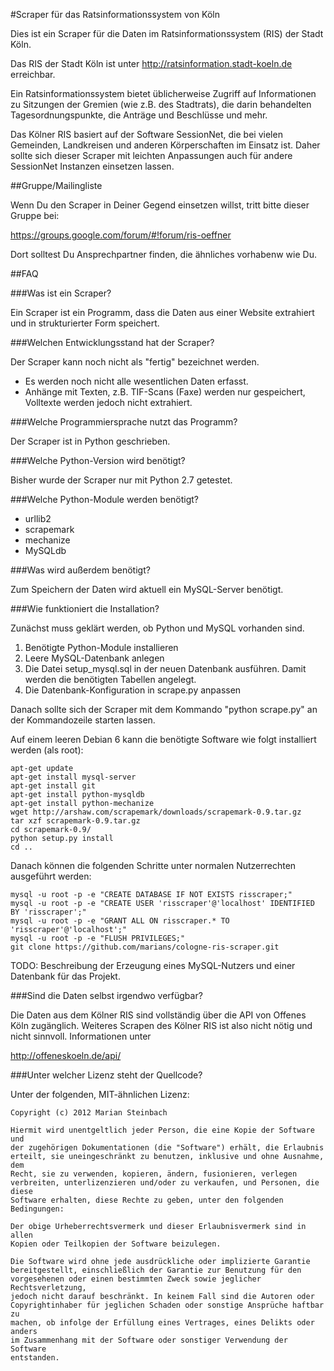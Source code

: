 #Scraper für das Ratsinformationssystem von Köln

Dies ist ein Scraper für die Daten im Ratsinformationssystem (RIS) der Stadt Köln.

Das RIS der Stadt Köln ist unter http://ratsinformation.stadt-koeln.de erreichbar.

Ein Ratsinformationssystem bietet üblicherweise Zugriff auf Informationen zu Sitzungen der Gremien 
(wie z.B. des Stadtrats), die darin behandelten Tagesordnungspunkte, die Anträge 
und Beschlüsse und mehr.

Das Kölner RIS basiert auf der Software SessionNet, die bei vielen Gemeinden, Landkreisen und anderen 
Körperschaften im Einsatz ist. Daher sollte sich dieser Scraper mit leichten Anpassungen auch für andere
SessionNet Instanzen einsetzen lassen.

##Gruppe/Mailingliste

Wenn Du den Scraper in Deiner Gegend einsetzen willst, tritt bitte dieser Gruppe bei:

https://groups.google.com/forum/#!forum/ris-oeffner

Dort solltest Du Ansprechpartner finden, die ähnliches vorhabenw wie Du.


##FAQ

###Was ist ein Scraper?

Ein Scraper ist ein Programm, dass die Daten aus einer Website extrahiert und in strukturierter Form speichert.

###Welchen Entwicklungsstand hat der Scraper?

Der Scraper kann noch nicht als "fertig" bezeichnet werden.

* Es werden noch nicht alle wesentlichen Daten erfasst.
* Anhänge mit Texten, z.B. TIF-Scans (Faxe) werden nur gespeichert, Volltexte werden jedoch nicht extrahiert.

###Welche Programmiersprache nutzt das Programm?

Der Scraper ist in Python geschrieben.

###Welche Python-Version wird benötigt?

Bisher wurde der Scraper nur mit Python 2.7 getestet.

###Welche Python-Module werden benötigt?

* urllib2
* scrapemark
* mechanize
* MySQLdb

###Was wird außerdem benötigt?

Zum Speichern der Daten wird aktuell ein MySQL-Server benötigt.

###Wie funktioniert die Installation?

Zunächst muss geklärt werden, ob Python und MySQL vorhanden sind.

1. Benötigte Python-Module installieren
2. Leere MySQL-Datenbank anlegen
3. Die Datei setup_mysql.sql in der neuen Datenbank ausführen. Damit werden die benötigten Tabellen angelegt.
4. Die Datenbank-Konfiguration in scrape.py anpassen

Danach sollte sich der Scraper mit dem Kommando "python scrape.py" an der Kommandozeile starten lassen.

Auf einem leeren Debian 6 kann die benötigte Software wie folgt installiert werden (als root):

    apt-get update
    apt-get install mysql-server
    apt-get install git
    apt-get install python-mysqldb
    apt-get install python-mechanize
    wget http://arshaw.com/scrapemark/downloads/scrapemark-0.9.tar.gz
    tar xzf scrapemark-0.9.tar.gz
    cd scrapemark-0.9/
    python setup.py install
    cd ..

Danach können die folgenden Schritte unter normalen Nutzerrechten ausgeführt werden:

    mysql -u root -p -e "CREATE DATABASE IF NOT EXISTS risscraper;"
    mysql -u root -p -e "CREATE USER 'risscraper'@'localhost' IDENTIFIED BY 'risscraper';"
    mysql -u root -p -e "GRANT ALL ON risscraper.* TO 'risscraper'@'localhost';"
    mysql -u root -p -e "FLUSH PRIVILEGES;"
    git clone https://github.com/marians/cologne-ris-scraper.git

TODO: Beschreibung der Erzeugung eines MySQL-Nutzers und einer Datenbank für das Projekt.

###Sind die Daten selbst irgendwo verfügbar?

Die Daten aus dem Kölner RIS sind vollständig über die API von Offenes Köln zugänglich. Weiteres Scrapen des Kölner RIS
ist also nicht nötig und nicht sinnvoll. Informationen unter

http://offeneskoeln.de/api/

###Unter welcher Lizenz steht der Quellcode?

Unter der folgenden, MIT-ähnlichen Lizenz:

    Copyright (c) 2012 Marian Steinbach

    Hiermit wird unentgeltlich jeder Person, die eine Kopie der Software und 
    der zugehörigen Dokumentationen (die "Software") erhält, die Erlaubnis 
    erteilt, sie uneingeschränkt zu benutzen, inklusive und ohne Ausnahme, dem
    Recht, sie zu verwenden, kopieren, ändern, fusionieren, verlegen 
    verbreiten, unterlizenzieren und/oder zu verkaufen, und Personen, die diese 
    Software erhalten, diese Rechte zu geben, unter den folgenden Bedingungen:
    
    Der obige Urheberrechtsvermerk und dieser Erlaubnisvermerk sind in allen 
    Kopien oder Teilkopien der Software beizulegen.
    
    Die Software wird ohne jede ausdrückliche oder implizierte Garantie 
    bereitgestellt, einschließlich der Garantie zur Benutzung für den
    vorgesehenen oder einen bestimmten Zweck sowie jeglicher Rechtsverletzung, 
    jedoch nicht darauf beschränkt. In keinem Fall sind die Autoren oder 
    Copyrightinhaber für jeglichen Schaden oder sonstige Ansprüche haftbar zu 
    machen, ob infolge der Erfüllung eines Vertrages, eines Delikts oder anders 
    im Zusammenhang mit der Software oder sonstiger Verwendung der Software 
    entstanden.
    
